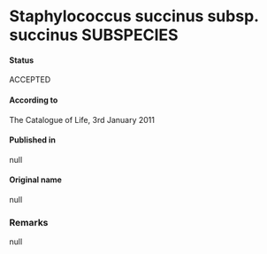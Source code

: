 # Staphylococcus succinus subsp. succinus SUBSPECIES

#### Status
ACCEPTED

#### According to
The Catalogue of Life, 3rd January 2011

#### Published in
null

#### Original name
null

### Remarks
null